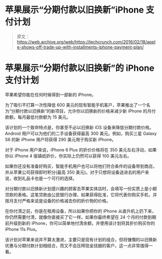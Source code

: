 # 苹果展示“分期付款以旧换新”iPhone 支付计划 

> 原文：<https://web.archive.org/web/https://techcrunch.com/2016/02/18/apple-shows-off-trade-up-with-installments-iphone-payment-plan/>

# 苹果展示“分期付款以旧换新”的 iPhone 支付计划

苹果希望你能在任何时候得到一部新的 iPhone。

为了吸引不打算一次性降低 600 美元的现有智能手机客户，苹果推出了一个名为“分期付款以旧换新”的新项目，允许你以旧换新的价格来减少新 iPhone 的月付款额，每月最低付款额为 15 美元。

该计划的一个致命特点是，你甚至不必以旧换新 iOS 设备来降低分期付款价格。Android 用户可以为他们的二手设备获得最高 300 美元。例如，购买三星 Galaxy S6 的新 iPhone 用户将获得 290 美元用于购买新 iPhone。

对于 iPhone 用户来说，iPhone 6 Plus 的折价价格将在 350 美元左右浮动，如果你以 iPhone 4 版镇纸折价，你实际上仍然可以获得 100 美元左右。

如果你还没有准备好购买，智能手机用户也可以将他们符合条件的设备带到商店，并从苹果公司获得即时积分(最高 350 美元)。对于只想将设备送进去的用户来说，收到礼品卡也是一个可行的选择。

对分期付款以旧换新计划感兴趣的顾客去苹果实体店时，会填写一份实质上是小额贷款的表格。这笔贷款由公民银行办理，如果获得批准，它将代表你购买手机，并按月支付严格来说是设备的价格减去你的折价物的价格。

在你付清之前，你是在租用设备，所以如果你把你的 iPhone 从直升机上扔下来，你仍然需要付清，就像你直接买了它一样。如果你最终希望在 24 个月的付款到期前升级到新的 iPhone，你可以简单地付清余额，并使用该计划将其折价购买你的 iPhone 11s Plus。

该计划对苹果来说并不算太激进，主要只是现有计划的组合，但将慷慨的以旧换新优惠与分期付款计划相结合，而又不会压榨现金拮据的客户，这一点非常值得一看。
